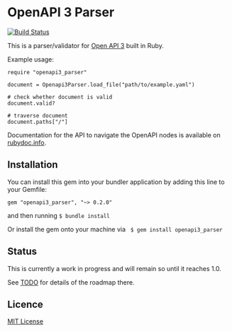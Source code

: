 # OpenAPI 3 Parser

[![Build Status](https://travis-ci.org/kevindew/openapi3_parser.svg?branch=master)](https://travis-ci.org/kevindew/openapi3_parser)


This is a parser/validator for [Open API 3][openapi-3] built in Ruby.

Example usage:

```
require "openapi3_parser"

document = Openapi3Parser.load_file("path/to/example.yaml")

# check whether document is valid
document.valid?

# traverse document
document.paths["/"]
```

Documentation for the API to navigate the OpenAPI nodes is available on
[rubydoc.info][docs].

[openapi-3]: https://github.com/OAI/OpenAPI-Specification
[docs]: http://www.rubydoc.info/github/kevindew/openapi3_parser/Openapi3Parser/Node/Openapi

## Installation

You can install this gem into your bundler application by adding this line to
your Gemfile:

```
gem "openapi3_parser", "~> 0.2.0"
```

and then running `$ bundle install`

Or install the gem onto your machine via ` $ gem install openapi3_parser`

## Status

This is currently a work in progress and will remain so until it reaches 1.0.

See [TODO](TODO.md) for details of the roadmap there.

## Licence

[MIT License](LICENCE)
